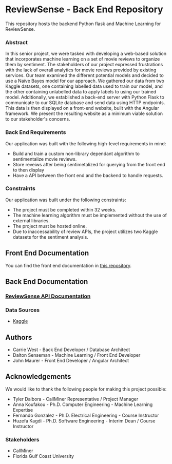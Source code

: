 # ReviewSense - Back End Repository
This repository hosts the backend Python flask and Machine Learning for ReviewSense.

### Abstract

In this senior project, we were tasked with developing a web-based solution that incorporates machine learning on a set of movie reviews to organize them by sentiment. The stakeholders of our project expressed frustrations with the lack of overall analytics for movie reviews provided by existing services. Our team examined the different potential models and decided to use a Naïve Bayes model for our approach. We gathered our data from two Kaggle datasets, one containing labelled data used to train our model, and the other containing unlabelled data to apply labels to using our trained model. Additionally, we established a back-end server with Python Flask to communicate to our SQLite database and send data using HTTP endpoints. This data is then displayed on a front-end website, built with the Angular framework. We present the resulting website as a minimum viable solution to our stakeholder's concerns.

### Back End Requirements
Our application was built with the following high-level requirements in mind:
* Build and train a custom non-library dependant algorithm to sentimentalize movie reviews.
* Store reveiws after being sentimetalized for querying from the front end to then display
* Have a API between the front end and the backend to handle requests.

### Constraints
Our application was built under the following constraints:
* The project must be completed within 32 weeks.
* The machine learning algorithm must be implemented without the use of external libraries.
* The project must be hosted online.
* Due to inaccessability of review APIs, the project utilizes two Kaggle datasets for the sentiment analysis.


## Front End Documentation

You can find the front end documentation in [this repository](https://github.com/john-t-maurer/ReviewSenseFrontEnd).

## Back End Documentation

### [ReviewSense API Documentation](https://github.com/DaltonSenseman/movie-sentiment-seniorproject/blob/main/Flask%20Server/APIDocs.md#reviewsense-api)

### Data Sources
* [Kaggle](https://www.kaggle.com/)

## Authors
* Carrie West - Back End Developer / Database Architect
* Dalton Senseman - Machine Learning / Front End Developer
* John Maurer - Front End Developer / Angular Architect

## Acknowledgements
We would like to thank the following people for making this project possible:
* Tyler Dalbora - CallMiner Representative / Project Manager
* Anna Koufakou - Ph.D. Computer Engineering - Machine Learning Expertise
* Fernando Gonzalez - Ph.D. Electrical Engineering - Course Instructor
* Huzefa Kagdi - Ph.D. Software Engineering - Interim Dean / Course Instructor

### Stakeholders
* CallMiner
* Florida Gulf Coast University
